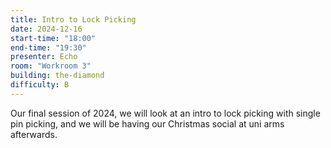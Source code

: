 ```yaml
---
title: Intro to Lock Picking
date: 2024-12-16
start-time: "18:00"
end-time: "19:30"
presenter: Echo
room: "Workroom 3"
building: the-diamond
difficulty: B
---
```


Our final session of 2024, we will look at an intro to lock picking with single pin picking, and we will be having our Christmas social at uni arms afterwards.